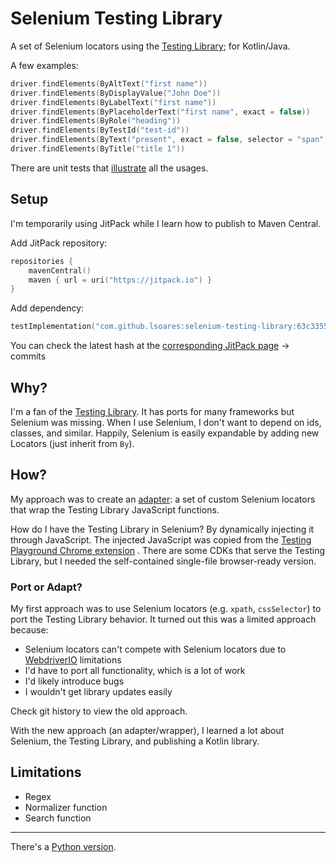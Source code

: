 # Selenium Testing Library

A set of Selenium locators using the [Testing Library](http://testing-library.com/); for Kotlin/Java.

A few examples:

```kotlin
driver.findElements(ByAltText("first name"))
driver.findElements(ByDisplayValue("John Doe"))
driver.findElements(ByLabelText("first name"))
driver.findElements(ByPlaceholderText("first name", exact = false))
driver.findElements(ByRole("heading"))
driver.findElements(ByTestId("test-id"))
driver.findElements(ByText("present", exact = false, selector = "span"))
driver.findElements(ByTitle("title 1"))
```

There are unit tests that [illustrate](https://medium.com/codex/towards-self-documenting-code-371364bdccbb)
all the usages.

## Setup

I'm temporarily using JitPack while I learn how to publish to Maven Central.

Add JitPack repository:

```kotlin
repositories {
    mavenCentral()
    maven { url = uri("https://jitpack.io") }
}
```

Add dependency:

````kotlin
testImplementation("com.github.lsoares:selenium-testing-library:63c3355a76")
````

You can check the latest hash at the [corresponding JitPack page](https://jitpack.io/#lsoares/selenium-testing-library)
→ commits

## Why?

I'm a fan of the [Testing Library](http://testing-library.com/).
It has ports for many frameworks but Selenium was missing.
When I use Selenium, I don't want to depend on ids, classes, and similar.
Happily, Selenium is easily expandable by adding new Locators (just inherit from `By`).

## How?

My approach was to create an [adapter](https://en.wikipedia.org/wiki/Adapter_pattern):
a set of custom Selenium locators that wrap the Testing Library JavaScript functions.

How do I have the Testing Library in Selenium? By dynamically injecting it through JavaScript.
The injected JavaScript was copied from
the [Testing Playground Chrome extension](https://chrome.google.com/webstore/detail/testing-playground/hejbmebodbijjdhflfknehhcgaklhano)
.
There are some CDKs that serve the Testing Library, but I needed the self-contained single-file browser-ready version.

### Port or Adapt?

My first approach was to use Selenium locators (e.g. `xpath`, `cssSelector`) to port the Testing Library behavior.
It turned out this was a limited approach because:

- Selenium locators can't compete with Selenium locators due to [WebdriverIO](https://webdriver.io/) limitations
- I'd have to port all functionality, which is a lot of work
- I'd likely introduce bugs
- I wouldn't get library updates easily

Check git history to view the old approach.

With the new approach (an adapter/wrapper), I learned a lot about Selenium, the Testing Library, and publishing a Kotlin
library.

## Limitations

- Regex
- Normalizer function
- Search function

---
There's a [Python version](https://github.com/anze3db/selenium-testing-library).
